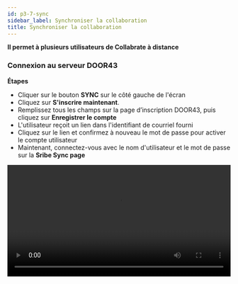 ```yaml
---
id: p3-7-sync
sidebar_label: Synchroniser la collaboration
title: Synchroniser la collaboration
---
```

**Il permet à plusieurs utilisateurs de Collabrate à distance**

### Connexion au serveur DOOR43


**Étapes**

- Cliquer sur le bouton **SYNC** sur le côté gauche de l'écran
- Cliquez sur **S'inscrire maintenant**.
- Remplissez tous les champs sur la page d’inscription DOOR43, puis cliquez sur **Enregistrer le compte**
- L'utilisateur reçoit un lien dans l'identifiant de courriel fourni
- Cliquez sur le lien et confirmez à nouveau le mot de passe pour activer le compte utilisateur
- Maintenant, connectez-vous avec le nom d'utilisateur et le mot de passe sur la **Sribe Sync page**
<video controls src="/0.5.3/Logintotheserver.mov" width="100%" type="video/mov">

### Synchronisation dans le Cloud

**Étapes**

- Entrez un nom d'utilisateur et un mot de passe valides pour accéder à votre compte DOOR 43
- Sélectionnez le projet sur lequel vous souhaitez travailler, à partir du volet **SYNC**
- Après avoir sélectionné le projet souhaité, cliquez sur le bouton **ENREGISTRER À LA CLOUD** sur le volet SYNC
- Une barre de progression va apparaître, montrant l'état et la finalisation du processus **Synchronisation**
- Une fois le projet synchronisé avec succès, il sera listé au bas du volet **Projets sur le cloud**

<video controls src="/0.5.3/cloudsync.mov" width="100%" type="video/mp4">



### Synchronisation hors ligne

**Étapes**

- Entrez un nom d'utilisateur et un mot de passe valides pour accéder à votre compte DOOR 43
- Dans le volet PROJETS DU CLOUD, entrez le nom d'utilisateur du propriétaire du projet dans le champ spécifié
- Choisissez le projet que vous souhaitez télécharger sur votre système local
- Le projet sélectionné sera filtré, et le volet PROJETS CLOUD affichera le bouton **ENREGISTRER**
- En cliquant sur le bouton **ENREGISTRER** , vous pouvez télécharger le projet sur votre système local
- Le projet téléchargé apparaîtra dans le volet **SYNC**
- Pour modifier le projet téléchargé, accédez à la page PROJETS et choisissez le projet téléchargé

<video controls src="/0.5.3/offlinesync.mov" width="100%" type="video/mp4">



### Contribuer à un projet partagé

**Étapes**

**Propriétaire du projet**

- Le propriétaire du projet doit se connecter à DOOR43, https://git.door43.org/
- Sélectionnez le projet à **collaborez**
- Cliquez sur l'onglet **collaborateur**
- Ajouter les noms des collaborateurs
- Sélectionnez **Ajouter Collaborator**
- Donner accès au collaborateur en tant** Administrator, Write ou Write**

**Collaborateur**

- Aller à la page **Sync**
- Connectez-vous au compte DOOR43
- L'utilisateur/collaborateur peut alors entrer le nom du propriétaire du projet dans le champ donné sur la page de synchronisation de Scribe
- Sélectionnez le projet à travailler
- Cliquez sur le bouton **ENREGISTRER** en haut à droite de l'écran
- Le projet sera synchronisé avec Scribe
- Une notification indiquant 'Synchronisation du projet au scribe réussie' apparaîtra en bas à gauche
- Le projet a été mis en place pour le travail

<video controls src="/0.5.3/collabsync.mov" width="100%" type="video/mp4">



### Comment synchroniser un projet

**Étapes**

- Cliquez sur le bouton **Synchroniser** sur le côté gauche de la fenêtre
- Une liste de tous les projets utilisateur apparaîtra à gauche de la fenêtre de synchronisation
- Si vous êtes un nouvel utilisateur, inscrivez-vous dans votre compte DOOR43, ou connectez-vous à DOOR43
- Le côté droit de l'écran affichera tous les projets enregistrés sur le serveur distant DOOR43
- Sélectionnez un projet que vous souhaitez synchroniser avec le serveur distant door43
- Cliquez sur le bouton ENREGISTRER DANS LE CLOUD en haut à gauche de l'écran
- En haut de l'écran, l'utilisateur peut voir la barre de progression du téléchargement
- Le projet sera ensuite téléchargé sur le serveur distant DOOR43 et affiché à l'utilisateur dans la colonne de droite de l'écran
<video controls src="/0.5.3/syncaproject.mov" width="100%" type="video/mp4">

### Synchroniser un projet depuis le module projet

Un projet peut être directement synchronisé par l'utilisateur à partir du module projet.

**Étapes**

- Cliquez sur le module du projet et ouvrez un projet
- Cliquez sur le bouton **Synchroniser**
- La barre de progression de téléchargement sera affichée en haut
- (Connectez-vous au serveur DOOR43 si vous n'êtes pas encore terminé)
<video controls src="/0.5.3/projectsync.mov" width="100%" type="video/mp4">

### Synchroniser un projet depuis le serveur distant DOOR43

L'utilisateur peut **Synchroniser** un projet depuis le serveur vers le système local. Assurez-vous que le fichier du projet n'est pas dans le système local sinon le fichier du projet sera fusionné dans le système local.

**Étapes**

- Cliquez sur le bouton **Synchroniser**
- Connectez-vous au compte DOOR43 sur le côté droit de la colonne
- Il liste tous les projets sur le serveur DOOR43
- Assurez-vous que le fichier du projet n'est pas dans le système local, sinon le fichier du projet sera fusionné dans le système local
- Cliquez sur le projet que vous souhaitez synchroniser à partir du serveur distant vers le système local
- Cliquez sur le bouton **ENREGISTRER** en haut à droite de l'écran
- L'utilisateur peut voir la barre de progression du téléchargement
- Avec cela, un projet sera synchronisé depuis le serveur

<video controls src="/0.5.3/syncback.mov" width="100%" type="video/mov">

### Fusionner un projet à partir du serveur distant DOOR43


**Étapes**

- Cliquez sur le bouton **Synchroniser** , connectez-vous au compte DOOR43
- Il affiche tous les projets dans le serveur de porte 43 à droite de la colonne
- Sélectionnez un projet que vous souhaitez synchroniser avec le serveur distant door43
- Cliquez sur le bouton **ENREGISTRER SUR LE CLOUD** en haut à gauche de l'écran.
- La barre de progression apparaîtra
- (Vous pouvez annuler le processus de fusion en cliquant sur le bouton Annuler avant de compter vers une fin)
- Ceci fusionnera un projet du serveur
<video controls src="/assets/merge.mov" width="100%" type="video/mov">